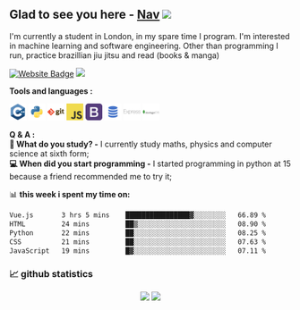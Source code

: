 ## Glad to see you here - <a href = "https://naveedkhan.tech">Nav</a> <img src = "https://media.giphy.com/media/gM5qFksULw54NMWyry/giphy.gif" height = "50">
I'm currently a student in London, in my spare time I program. I'm interested in machine learning and software engineering. Other than programming I run, practice brazillian jiu jitsu and read (books & manga)

[![Website Badge](https://img.shields.io/badge/Website-3b5998?style=flat-square&logo=google-chrome&logoColor=white)](https://naveedkhan.tech)
![](https://visitor-badge.glitch.me/badge?page_id=navkuun.navkuun) <br>

**Tools and languages :**

<code><img height="30" src="https://raw.githubusercontent.com/github/explore/80688e429a7d4ef2fca1e82350fe8e3517d3494d/topics/cpp/cpp.png"></code>
<code><img height="30" src="https://raw.githubusercontent.com/github/explore/80688e429a7d4ef2fca1e82350fe8e3517d3494d/topics/python/python.png"></code>
<code><img height="30" src="https://raw.githubusercontent.com/github/explore/80688e429a7d4ef2fca1e82350fe8e3517d3494d/topics/git/git.png"></code>
<code><img height="30" src="https://raw.githubusercontent.com/github/explore/80688e429a7d4ef2fca1e82350fe8e3517d3494d/topics/javascript/javascript.png"></code>
<code><img height="30" src="https://raw.githubusercontent.com/github/explore/80688e429a7d4ef2fca1e82350fe8e3517d3494d/topics/bootstrap/bootstrap.png"></code>
<code><img height="30" src="https://raw.githubusercontent.com/github/explore/80688e429a7d4ef2fca1e82350fe8e3517d3494d/topics/sql/sql.png"></code>
<code><img height="30" src="https://raw.githubusercontent.com/github/explore/80688e429a7d4ef2fca1e82350fe8e3517d3494d/topics/express/express.png"></code>
<code><img height="30" src="https://raw.githubusercontent.com/github/explore/80688e429a7d4ef2fca1e82350fe8e3517d3494d/topics/mongodb/mongodb.png"></code>

**Q & A :**<br>
**📙 What do you study? -** I currently study maths, physics and computer science at sixth form;<br>
**💻 When did you start programming -** I started programming in python at 15 because a friend recommended me to try it;<br>


📊 **this week i spent my time on:**
<!--START_SECTION:waka-->
```text
Vue.js       3 hrs 5 mins    ████████████████▓░░░░░░░░   66.89 % 
HTML         24 mins         ██▒░░░░░░░░░░░░░░░░░░░░░░   08.90 % 
Python       22 mins         ██░░░░░░░░░░░░░░░░░░░░░░░   08.25 % 
CSS          21 mins         ██░░░░░░░░░░░░░░░░░░░░░░░   07.63 % 
JavaScript   19 mins         █▓░░░░░░░░░░░░░░░░░░░░░░░   07.11 % 
```
<!--END_SECTION:waka-->

### 📈 github statistics
<p align = "center" >
  <img   height="180em" src="https://github-readme-stats.vercel.app/api?username=navkuun&show_icons=true&theme=gotham&hide_border=true&&count_private=true&include_all_commits=true" />
  <img height="180em" src="https://github-readme-stats.vercel.app/api/top-langs/?username=navkuun&theme=gotham&exclude_repo=KNN-Image-Classification&show_icons=true&hide_border=true&layout=compact&langs_count=8"/>
</p>
